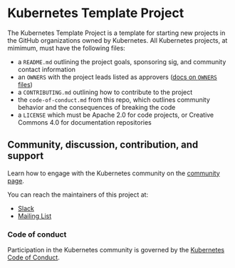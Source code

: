 # Kubernetes Template Project

The Kubernetes Template Project is a template for starting new projects in the GitHub organizations owned by Kubernetes. All Kubernetes projects, at mimimum, must have the following files:

- a `README.md` outlining the project goals, sponsoring sig, and community contact information
- an `OWNERS` with the project leads listed as approvers ([docs on `OWNERS` files][owners])
- a `CONTRIBUTING.md` outlining how to contribute to the project
- the `code-of-conduct.md` from this repo, which outlines community behavior and the consequences of breaking the code
- a `LICENSE` which must be Apache 2.0 for code projects, or Creative Commons 4.0 for documentation repositories

## Community, discussion, contribution, and support

Learn how to engage with the Kubernetes community on the [community page](http://kubernetes.io/community/).

You can reach the maintainers of this project at:

- [Slack](http://slack.k8s.io/)
- [Mailing List](https://groups.google.com/forum/#!forum/kubernetes-dev)

### Code of conduct

Participation in the Kubernetes community is governed by the [Kubernetes Code of Conduct](code-of-conduct.md).

[owners]: https://git.k8s.io/community/contributors/guide/owners.md
